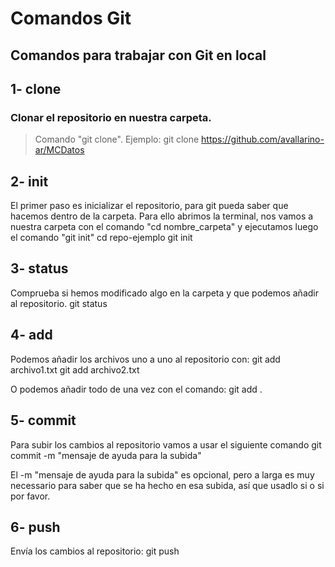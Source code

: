 # Comandos Git
## Comandos para trabajar con Git en local

## 1- clone 
### Clonar el repositorio en nuestra carpeta. 
> Comando "git clone".
Ejemplo:
  git clone https://github.com/avallarino-ar/MCDatos

## 2- init
El primer paso es inicializar el repositorio, para git pueda saber que hacemos dentro de la carpeta. Para ello abrimos la terminal, nos vamos a nuestra carpeta con el comando "cd nombre_carpeta" y ejecutamos luego el comando "git init"
  cd repo-ejemplo
  git init  

## 3- status
Comprueba si hemos modificado algo en la carpeta y que podemos añadir al repositorio. 
  git status

## 4- add
Podemos añadir los archivos uno a uno al repositorio con:
  git add archivo1.txt
  git add archivo2.txt

O podemos añadir todo de una vez con el comando:
  git add .

## 5- commit
Para subir los cambios al repositorio vamos a usar el siguiente comando
  git commit -m "mensaje de ayuda para la subida"

El -m "mensaje de ayuda para la subida" es opcional, pero a larga es muy necessario para saber que se ha hecho en esa subida, así que usadlo si o si por favor.

## 6- push
Envía los cambios al repositorio:
	git push <url del repositorio>
